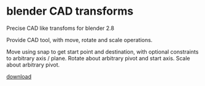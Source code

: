 # blender CAD transforms
Precise CAD like transfoms for blender 2.8

Provide CAD tool, with move, rotate and scale operations.

Move using snap to get start point and destination, with optional constraints to arbitrary axis / plane.
Rotate about arbitrary pivot and start axis.
Scale about arbitrary pivot.

[download](https://gumroad.com/l/nQVcS) 
